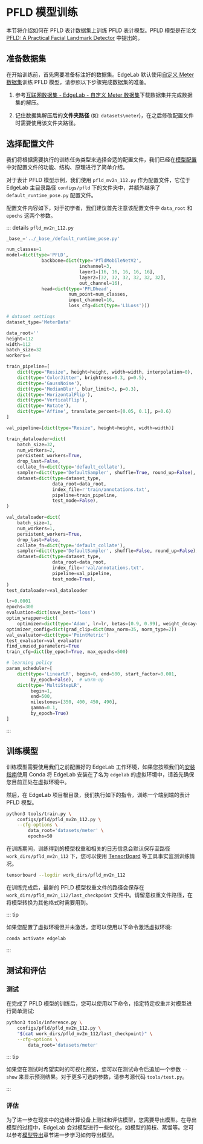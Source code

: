 # PFLD 模型训练

本节将介绍如何在 PFLD 表计数据集上训练 PFLD 表计模型。PFLD 模型是在论文 [PFLD: A Practical Facial Landmark Detector](https://arxiv.org/pdf/1902.10859.pdf) 中提出的。

## 准备数据集

在开始训练前，首先需要准备标注好的数据集。EdgeLab 默认使用[自定义 Meter 数据集](../datasets.md#EdgeLab)训练 PFLD 模型，请参照以下步骤完成数据集的准备。

1. 参考[互联网数据集 - EdgeLab - 自定义 Meter 数据集](../datasets.md#EdgeLab)下载数据集并完成数据集的解压。

2. 记住数据集解压后的**文件夹路径** (如: `datasets\meter`)，在之后修改配置文件时需要使用该文件夹路径。

## 选择配置文件

我们将根据需要执行的训练任务类型来选择合适的配置文件，我们已经在[模型配置](../config.md)中对配置文件的功能、结构、原理进行了简单介绍。

对于表计 PFLD 模型示例，我们使用 `pfld_mv2n_112.py` 作为配置文件，它位于 EdgeLab 主目录路径 `configs/pfld` 下的文件夹中，并额外继承了 `default_runtime_pose.py` 配置文件。

配置文件内容如下，对于初学者，我们建议首先注意该配置文件中 `data_root` 和 `epochs` 这两个参数。

::: details `pfld_mv2n_112.py`

```python
_base_='../_base_/default_runtime_pose.py'

num_classes=1
model=dict(type='PFLD',
             backbone=dict(type='PfldMobileNetV2',
                           inchannel=3,
                           layer1=[16, 16, 16, 16, 16],
                           layer2=[32, 32, 32, 32, 32, 32],
                           out_channel=16),
             head=dict(type='PFLDhead',
                       num_point=num_classes,
                       input_channel=16,
                       loss_cfg=dict(type='L1Loss')))

# dataset settings
dataset_type='MeterData'

data_root=''
height=112
width=112
batch_size=32
workers=4

train_pipeline=[
    dict(type="Resize", height=height, width=width, interpolation=0),
    dict(type='ColorJitter', brightness=0.3, p=0.5),
    dict(type='GaussNoise'),
    dict(type='MedianBlur', blur_limit=3, p=0.3),
    dict(type='HorizontalFlip'),
    dict(type='VerticalFlip'),
    dict(type='Rotate'),
    dict(type='Affine', translate_percent=[0.05, 0.1], p=0.6)
]

val_pipeline=[dict(type="Resize", height=height, width=width)]

train_dataloader=dict(
    batch_size=32,
    num_workers=2,
    persistent_workers=True,
    drop_last=False,
    collate_fn=dict(type='default_collate'),
    sampler=dict(type='DefaultSampler', shuffle=True, round_up=False),
    dataset=dict(type=dataset_type,
                 data_root=data_root,
                 index_file=r'train/annotations.txt',
                 pipeline=train_pipeline,
                 test_mode=False),
)

val_dataloader=dict(
    batch_size=1,
    num_workers=1,
    persistent_workers=True,
    drop_last=False,
    collate_fn=dict(type='default_collate'),
    sampler=dict(type='DefaultSampler', shuffle=False, round_up=False),
    dataset=dict(type=dataset_type,
                 data_root=data_root,
                 index_file=r'val/annotations.txt',
                 pipeline=val_pipeline,
                 test_mode=True),
)
test_dataloader=val_dataloader

lr=0.0001
epochs=300
evaluation=dict(save_best='loss')
optim_wrapper=dict(
    optimizer=dict(type='Adam', lr=lr, betas=(0.9, 0.99), weight_decay=1e-6))
optimizer_config=dict(grad_clip=dict(max_norm=35, norm_type=2))
val_evaluator=dict(type='PointMetric')
test_evaluator=val_evaluator
find_unused_parameters=True
train_cfg=dict(by_epoch=True, max_epochs=500)

# learning policy
param_scheduler=[
    dict(type='LinearLR', begin=0, end=500, start_factor=0.001,
         by_epoch=False),  # warm-up
    dict(type='MultiStepLR',
         begin=1,
         end=500,
         milestones=[350, 400, 450, 490],
         gamma=0.1,
         by_epoch=True)
]
```

:::

## 训练模型

训练模型需要使用我们之前配置好的 EdgeLab 工作环境，如果您按照我们的[安装指南](../../introduction/installation.md)使用 Conda 将 EdgeLab 安装在了名为 `edgelab` 的虚拟环境中，请首先确保您目前正处在虚拟环境中。

然后，在 EdgeLab 项目根目录，我们执行如下的指令，训练一个端到端的表计 PFLD 模型。

```sh
python3 tools/train.py \
    configs/pfld/pfld_mv2n_112.py \
    --cfg-options \
        data_root='datasets/meter' \
        epochs=50
```

在训练期间，训练得到的模型权重和相关的日志信息会默认保存至路径 `work_dirs/pfld_mv2n_112` 下，您可以使用 [TensorBoard](https://www.tensorflow.org/tensorboard/get_started) 等工具事实监测训练情况。

```sh
tensorboard --logdir work_dirs/pfld_mv2n_112
```

在训练完成后，最新的 PFLD 模型权重文件的路径会保存在 `work_dirs/pfld_mv2n_112/last_checkpoint` 文件中。请留意权重文件路径，在将模型转换为其他格式时需要用到。

::: tip

如果您配置了虚拟环境但并未激活，您可以使用以下命令激活虚拟环境:

```sh
conda activate edgelab
```

:::

## 测试和评估

### 测试

在完成了 PFLD 模型的训练后，您可以使用以下命令，指定特定权重并对模型进行简单测试:

```sh
python3 tools/inference.py \
    configs/pfld/pfld_mv2n_112.py \
    "$(cat work_dirs/pfld_mv2n_112/last_checkpoint)" \
    --cfg-options \
        data_root='datasets/meter'
```

::: tip

如果您在测试时希望实时的可视化预览，您可以在测试命令后追加一个参数 `--show` 来显示预测结果。对于更多可选的参数，请参考源代码 `tools/test.py`。

:::

### 评估

为了进一步在现实中的边缘计算设备上测试和评估模型，您需要导出模型。在导出模型的过程中，EdgeLab 会对模型进行一些优化，如模型的剪枝、蒸馏等。您可以参考[模型导出](../export/overview)章节进一步学习如何导出模型。
